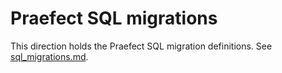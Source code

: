 # Praefect SQL migrations

This direction holds the Praefect SQL migration definitions. See [sql_migrations.md](../../../../doc/sql_migrations.md).
